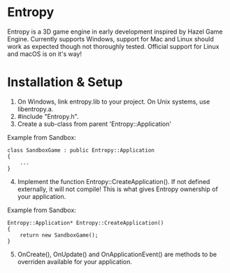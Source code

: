 # Entropy

Entropy is a 3D game engine in early development inspired by Hazel Game Engine.
Currently supports Windows, support for Mac and Linux should work as expected though not thoroughly tested.
Official support for Linux and macOS is on it's way!

# Installation & Setup

1. On Windows, link entropy.lib to your project. On Unix systems, use libentropy.a.
2. #include "Entropy.h".
3. Create a sub-class from parent 'Entropy::Application'

Example from Sandbox:
```
class SandboxGame : public Entropy::Application
{
	...
}
```
4. Implement the function Entropy::CreateApplication().
	If not defined externally, it will not compile! This is what gives Entropy ownership of your application.
	
Example from Sandbox:
```
Entropy::Application* Entropy::CreateApplication()
{
	return new SandboxGame();
}
```
5. OnCreate(), OnUpdate() and OnApplicationEvent() are methods to be overriden available for your application.
